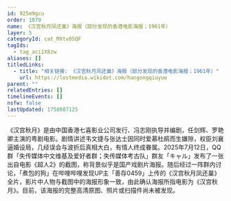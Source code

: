 ```yaml
---
id: 925m9gcu
order: 1079
name: 《汉宫秋月凤还巢》海报（部分发现的香港电影海报；1961年）
layer: 5
categoryId: cat_MXtv05QF
tagIds:
  - tag_aci1X8zw
aliases: []
titledLinks:
  - title: "相关链接: 《汉宫秋月凤还巢》海报（部分发现的香港电影海报；1961年）"
    url: https://lostmedia.wikidot.com/hangongqiuyue
parent: ""
relatedEntries: []
timelineEvents: []
nsfw: false
lastUpdated: 1758087125
---
```


《汉宫秋月》是由中国香港七喜影业公司发行、冯志刚执导并编剧，任剑辉、罗艳卿主演的粤剧电影。剧情讲述韦文捷与张达士因同时爱慕杜鹃而生嫌隙，权臣刘襄逼婚设局，几经误会与波折后真相大白，有情人终成眷属。2025年7月12日，QQ群「失传媒体中文维基及爱好者群；失传媒体考古队」群友「キャル」发布了一张出自电影《超人2》的截图，称背景似乎是国产戏剧片海报。随后经过一阵群内讨论，「煮包的狗」在哔哩哔哩发现UP主「善存0459」上传的《汉宫秋月凤还巢》全片，影片中人物与截图中的海报形象一致，由此确认海报所指电影为《汉宫秋月》。目前，该海报的完整高清原图、照片或扫描件尚未被发现。
